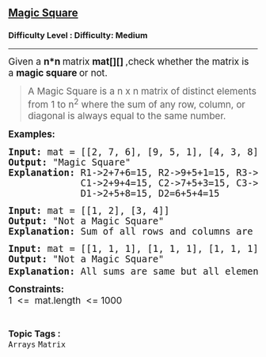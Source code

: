 <h2><a href="https://www.geeksforgeeks.org/problems/magic-square/1?page=3&category=Matrix&sortBy=difficulty">Magic Square</a></h2><h3>Difficulty Level : Difficulty: Medium</h3><hr><div class="problems_problem_content__Xm_eO"><p><span style="font-size: 14pt;">Given a&nbsp;<strong>n*n&nbsp;</strong>matrix&nbsp;<strong>mat[][]&nbsp;</strong>,check whether the matrix is a&nbsp;<strong>magic square&nbsp;</strong>or not.</span></p>
<blockquote>
<p><span style="font-size: 14pt;">A Magic Square is a n x n matrix of distinct elements from 1 to n<sup>2</sup>&nbsp;where the sum of any row, column, or diagonal is always equal to the same number.</span></p>
</blockquote>
<p><strong><span style="font-size: 14pt;">Examples:</span></strong></p>
<pre><strong><span style="font-size: 14pt;">Input: </span></strong><span style="font-size: 14pt;">mat = [[2, 7, 6], [9, 5, 1], [4, 3, 8]]<br><strong>Output: </strong>"Magic Square"<br><strong>Explanation: </strong>R1-&gt;2+7+6=15, R2-&gt;9+5+1=15, R3-&gt;4+3+8=15<br>             C1-&gt;2+9+4=15, C2-&gt;7+5+3=15, C3-&gt;6+1+8=15<br>             D1-&gt;2+5+8=15, D2=6+5+4=15</span></pre>
<pre><strong><span style="font-size: 14pt;">Input:</span></strong><span style="font-size: 14pt;"> mat = [[1, 2], [3, 4]]<br><strong>Output: </strong>"Not a Magic Square"<br><strong>Explanation: </strong>Sum of all rows and columns are not same.</span></pre>
<pre><strong><span style="font-size: 14pt;">Input:</span></strong><span style="font-size: 14pt;"> mat = [[1, 1, 1], [1, 1, 1], [1, 1, 1]]<br><strong>Output: </strong>"Not a Magic Square"<br><strong>Explanation: </strong>All sums are same but all elements from 1 to n<sup>2</sup> are not present.<br></span></pre>
<p><strong><span style="font-size: 14pt;">Constraints:<br></span></strong><span style="font-size: 14pt;">1 &nbsp;&lt;= &nbsp;mat.length &nbsp;&lt;= 1000</span></p></div><br><p><span style=font-size:18px><strong>Topic Tags : </strong><br><code>Arrays</code>&nbsp;<code>Matrix</code>&nbsp;